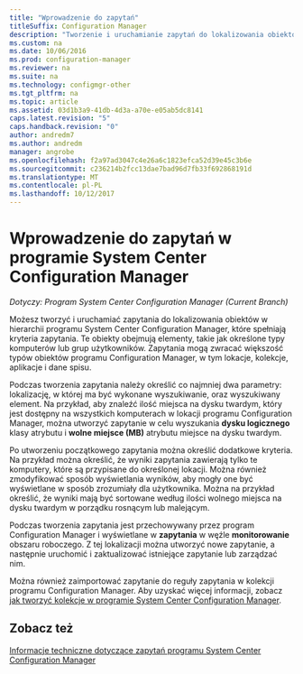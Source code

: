 ```yaml
---
title: "Wprowadzenie do zapytań"
titleSuffix: Configuration Manager
description: "Tworzenie i uruchamianie zapytań do lokalizowania obiektów w hierarchii programu System Center Configuration Manager, które spełniają kryteria zapytania."
ms.custom: na
ms.date: 10/06/2016
ms.prod: configuration-manager
ms.reviewer: na
ms.suite: na
ms.technology: configmgr-other
ms.tgt_pltfrm: na
ms.topic: article
ms.assetid: 03d1b3a9-41db-4d3a-a70e-e05ab5dc8141
caps.latest.revision: "5"
caps.handback.revision: "0"
author: andredm7
ms.author: andredm
manager: angrobe
ms.openlocfilehash: f2a97ad3047c4e26a6c1823efca52d39e45c3b6e
ms.sourcegitcommit: c236214b2fcc13dae7bad96d7fb33f692868191d
ms.translationtype: MT
ms.contentlocale: pl-PL
ms.lasthandoff: 10/12/2017
---
```

# <a name="introduction-to-queries-in-system-center-configuration-manager"></a>Wprowadzenie do zapytań w programie System Center Configuration Manager

*Dotyczy: Program System Center Configuration Manager (Current Branch)*

Możesz tworzyć i uruchamiać zapytania do lokalizowania obiektów w hierarchii programu System Center Configuration Manager, które spełniają kryteria zapytania. Te obiekty obejmują elementy, takie jak określone typy komputerów lub grup użytkowników. Zapytania mogą zwracać większość typów obiektów programu Configuration Manager, w tym lokacje, kolekcje, aplikacje i dane spisu.  

 Podczas tworzenia zapytania należy określić co najmniej dwa parametry: lokalizację, w której ma być wykonane wyszukiwanie, oraz wyszukiwany element. Na przykład, aby znaleźć ilość miejsca na dysku twardym, który jest dostępny na wszystkich komputerach w lokacji programu Configuration Manager, można utworzyć zapytanie w celu wyszukania **dysku logicznego** klasy atrybutu i **wolne miejsce (MB)** atrybutu miejsce na dysku twardym.  

 Po utworzeniu początkowego zapytania można określić dodatkowe kryteria. Na przykład można określić, że wyniki zapytania zawierają tylko te komputery, które są przypisane do określonej lokacji. Można również zmodyfikować sposób wyświetlania wyników, aby mogły one być wyświetlane w sposób zrozumiały dla użytkownika. Można na przykład określić, że wyniki mają być sortowane według ilości wolnego miejsca na dysku twardym w porządku rosnącym lub malejącym.  

 Podczas tworzenia zapytania jest przechowywany przez program Configuration Manager i wyświetlane w **zapytania** w węźle **monitorowanie** obszaru roboczego. Z tej lokalizacji można utworzyć nowe zapytanie, a następnie uruchomić i zaktualizować istniejące zapytanie lub zarządzać nim.  

 Można również zaimportować zapytanie do reguły zapytania w kolekcji programu Configuration Manager. Aby uzyskać więcej informacji, zobacz [jak tworzyć kolekcje w programie System Center Configuration Manager](../../../core/clients/manage/collections/create-collections.md).  

## <a name="see-also"></a>Zobacz też  
 [Informacje techniczne dotyczące zapytań programu System Center Configuration Manager](../../../core/servers/manage/queries-technical-reference.md)
